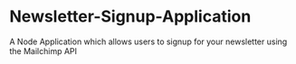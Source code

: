 # Newsletter-Signup-Application
A Node Application which allows users to signup for your newsletter using the Mailchimp API
